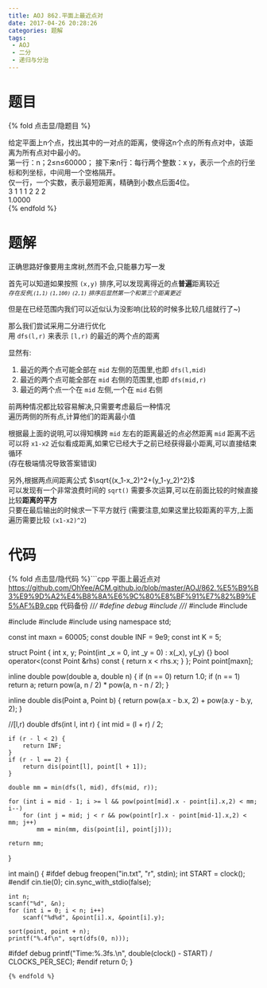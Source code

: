 ```yaml
---
title: AOJ 862.平面上最近点对
date: 2017-04-26 20:28:26
categories: 题解
tags:
 - AOJ
 - 二分
 - 递归与分治
---
```


# 题目

{% fold 点击显/隐题目 %}
<div class="oj"><div class="part" title="Description">
给定平面上n个点，找出其中的一对点的距离，使得这n个点的所有点对中，该距离为所有点对中最小的。

</div><div class="part" title="Input">
第一行：n；2≤n≤60000；
接下来n行：每行两个整数：x y，表示一个点的行坐标和列坐标，中间用一个空格隔开。

</div><div class="part" title="Output">
仅一行，一个实数，表示最短距离，精确到小数点后面4位。

</div><div class="samp"><div class="clear"></div><div class="input part" title="Sample Input">
3
1  1
1  2
2  2

</div><div class="output part" title="Sample Output">
1.0000

</div><div class="clear"></div></div></div>
{% endfold %}

<!--more-->
# 题解
正确思路好像要用主席树,然而不会,只能暴力写一发  

首先可以知道如果按照 `(x,y)` 排序,可以发现离得近的点**普遍**距离较近  
<small>*存在反例,`(1,1)` `(1,100)` `(2,1)` 排序后显然第一个和第三个距离更近*</small>  

但是在已经范围内我们可以近似认为没影响(比较的时候多比较几组就行了~)  

那么我们尝试采用二分进行优化  
用 `dfs(l,r)` 来表示 `[l,r)` 的最近的两个点的距离  

显然有:
1. 最近的两个点可能全部在 `mid` 左侧的范围里,也即 `dfs(l,mid)`
2. 最近的两个点可能全部在 `mid` 右侧的范围里,也即 `dfs(mid,r)`
3. 最近的两个点一个在 `mid` 左侧,一个在 `mid` 右侧

前两种情况都比较容易解决,只需要考虑最后一种情况  
遍历两侧的所有点,计算他们的距离最小值  

根据最上面的说明,可以得知横跨 `mid` 左右的距离最近的点必然距离 `mid` 距离不远
可以将 `x1-x2` 近似看成距离,如果它已经大于之前已经获得最小距离,可以直接结束循环  
(存在极端情况导致答案错误)

另外,根据两点间距离公式 $\sqrt{(x_1-x_2)^2+(y_1-y_2)^2}$  
可以发现有一个非常浪费时间的 `sqrt()` 需要多次运算,可以在前面比较的时候直接比较**距离的平方**  
只要在最后输出的时候求一下平方就行
(需要注意,如果这里比较距离的平方,上面遍历需要比较 `(x1-x2)^2`)

# 代码
{% fold 点击显/隐代码 %}```cpp 平面上最近点对 https://github.com/OhYee/ACM.github.io/blob/master/AOJ/862.%E5%B9%B3%E9%9D%A2%E4%B8%8A%E6%9C%80%E8%BF%91%E7%82%B9%E5%AF%B9.cpp 代码备份
//*/
#define debug
#include <ctime>
//*/
#include <cstdio>
#include <cstring>

#include <algorithm>
#include <cmath>
#include <iostream>
using namespace std;

const int maxn = 60005;
const double INF = 9e9;
const int K = 5;


struct Point {
    int x, y;
    Point(int _x = 0, int _y = 0) : x(_x), y(_y) {}
    bool operator<(const Point &rhs) const { return x < rhs.x; }
};
Point point[maxn];

inline double pow(double a, double n) {
    if (n == 0)
        return 1.0;
    if (n == 1)
        return a;
    return pow(a, n / 2) * pow(a, n - n / 2);
}

inline double dis(Point a, Point b) {
    return pow(a.x - b.x, 2) + pow(a.y - b.y, 2);
}

//[l,r)
double dfs(int l, int r) {
    int mid = (l + r) / 2;

    if (r - l < 2) {
        return INF;
    }
    if (r - l == 2) {
        return dis(point[l], point[l + 1]);
    }

    double mm = min(dfs(l, mid), dfs(mid, r));

    for (int i = mid - 1; i >= l && pow(point[mid].x - point[i].x,2) < mm; i--)
        for (int j = mid; j < r && pow(point[r].x - point[mid-1].x,2) < mm; j++)
            mm = min(mm, dis(point[i], point[j]));

    return mm;
}

int main() {
#ifdef debug
    freopen("in.txt", "r", stdin);
    int START = clock();
#endif
    cin.tie(0);
    cin.sync_with_stdio(false);

    int n;
    scanf("%d", &n);
    for (int i = 0; i < n; i++)
        scanf("%d%d", &point[i].x, &point[i].y);

    sort(point, point + n);
    printf("%.4f\n", sqrt(dfs(0, n)));

#ifdef debug
    printf("Time:%.3fs.\n", double(clock() - START) / CLOCKS_PER_SEC);
#endif
    return 0;
}

```
{% endfold %}